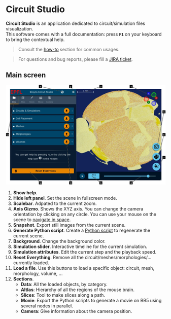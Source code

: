 # Circuit Studio

**Circuit Studio** is an application dedicated to circuit/simulation files visualization.  
This software comes with a full documentation: press **`F1`** on your keyboard to bring the contextual help.

> Consult the [how-to](../how-to) section for common usages.

> For questions and bug reports, please fill a [JIRA ticket](https://bbpteam.epfl.ch/project/issues/projects/VIZTM/).

## Main screen

![Main screen](welcome.webp)

1. **Show help**.
2. **Hide left panel**. Set the scene in fullscreen mode.
3. **Scalebar**. Adpated to the current zoom.
4. **Axis Gizmo**. Shows the XYZ axis. You can change the camera orientation by clicking on any circle. You can use your mouse on the scene to [navigate in space](../scene-view).
5. **Snapshot**. Export still images from the current scene.
6. **Generate Python script**. Create a [Python script](../export-python) to regenerate the current scene.
7. **Background**. Change the background color.
8. **Simulation slider**. Interactive timeline for the current simulation.
9. **Simulation attributes**. Edit the current step and the playback speed.
10. **Reset Everything**. Remove all the circuit/meshes/morphologies/... currently loaded.
11. **Load a file**. Use this buttons to load a specific object: circuit, mesh, morphology, volume, ...
12. **Sections**.
    - **Data**: All the loaded objects, by category.
    - **Altlas**: Hierarchy of all the regions of the mouse brain.
    - **Slices**: Tool to make slices along a path.
    - **Movie**: Export the Python scripts to generate a movie on BB5 using several nodes in parallel.
    - **Camera**: Give information about the camera position.
